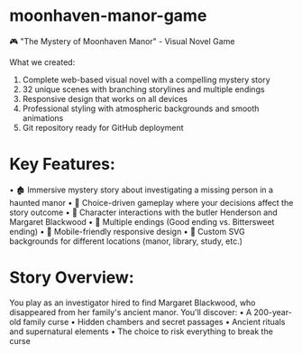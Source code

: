 # moonhaven-manor-game
🎮 "The Mystery of Moonhaven Manor" - Visual Novel Game

What we created:
1. Complete web-based visual novel with a compelling mystery story
2. 32 unique scenes with branching storylines and multiple endings
3. Responsive design that works on all devices
4. Professional styling with atmospheric backgrounds and smooth animations
5. Git repository ready for GitHub deployment

# Key Features:

•  🏚️ Immersive mystery story about investigating a missing person in a haunted manor
•  🎯 Choice-driven gameplay where your decisions affect the story outcome
•  👥 Character interactions with the butler Henderson and Margaret Blackwood
•  🌟 Multiple endings (Good ending vs. Bittersweet ending)
•  📱 Mobile-friendly responsive design
•  🎨 Custom SVG backgrounds for different locations (manor, library, study, etc.)

# Story Overview:

You play as an investigator hired to find Margaret Blackwood, who disappeared from her family's ancient manor. You'll discover:
•  A 200-year-old family curse
•  Hidden chambers and secret passages
•  Ancient rituals and supernatural elements
•  The choice to risk everything to break the curse
